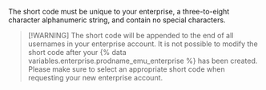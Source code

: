 The short code must be unique to your enterprise, a three-to-eight character alphanumeric string, and contain no special characters.

> [!WARNING] The short code will be appended to the end of all usernames in your enterprise account. It is not possible to modify the short code after your {% data variables.enterprise.prodname_emu_enterprise %} has been created. Please make sure to select an appropriate short code when requesting your new enterprise account.
